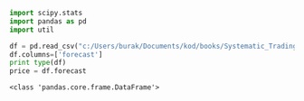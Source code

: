 
```python
import scipy.stats
import pandas as pd
import util

df = pd.read_csv("c:/Users/burak/Documents/kod/books/Systematic_Trading/pysystemtrade/examples/out.csv",index_col=0)
df.columns=['forecast']
print type(df)
price = df.forecast
```

```text
<class 'pandas.core.frame.DataFrame'>
```




```python

```





























